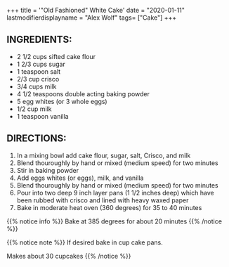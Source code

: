 +++
title = '"Old Fashioned" White Cake'
date = "2020-01-11"
lastmodifierdisplayname = "Alex Wolf"
tags= ["Cake"]
+++

## INGREDIENTS:

* 2 1/2 cups sifted cake flour
* 1 2/3 cups sugar
* 1 teaspoon salt
* 2/3 cup crisco
* 3/4 cups milk
* 4 1/2 teaspoons double acting baking powder
* 5 egg whites (or 3 whole eggs)
* 1/2 cup milk
* 1 teaspoon vanilla

## DIRECTIONS:

1. In a mixing bowl add cake flour, sugar, salt, Crisco, and milk
2. Blend thouroughly by hand or mixed (medium speed) for two minutes
3. Stir in baking powder
4. Add eggs whites (or eggs), milk, and vanilla
5. Blend thouroughly by hand or mixed (medium speed) for two minutes
6. Pour into two deep 9 inch layer pans (1 1/2 inches deep) which have been rubbed with crisco and lined with heavy waxed paper
7. Bake in moderate heat oven (360 degrees) for 35 to 40 minutes


{{% notice info %}}
Bake at 385 degrees for about 20 minutes
{{% /notice %}}

{{% notice note %}}
If desired bake in cup cake pans.

Makes about 30 cupcakes
{{% /notice %}}
